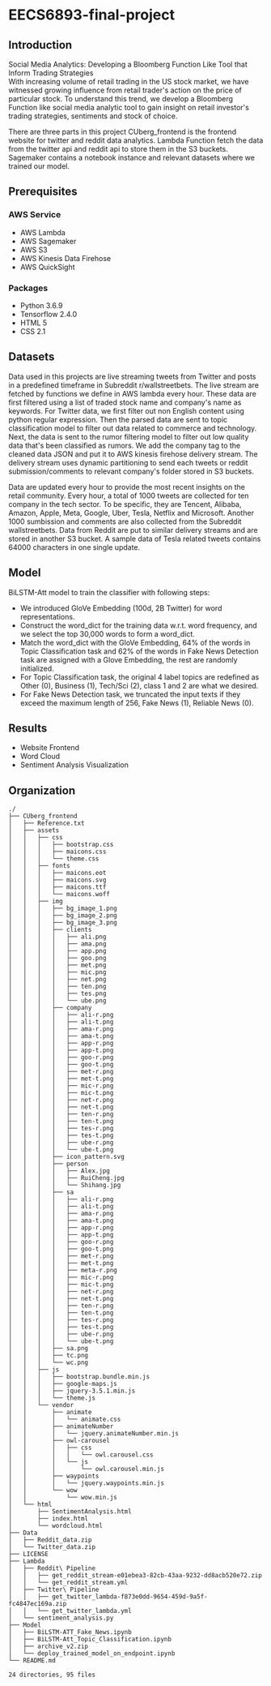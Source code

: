 # EECS6893-final-project
## Introduction
Social Media Analytics: Developing a Bloomberg Function Like Tool that Inform Trading Strategies   
With increasing volume of retail trading in the US stock market, we have witnessed growing influence from retail trader's action on the price of particular stock. To understand this trend, we develop a Bloomberg Function like social media analytic tool to gain insight on retail investor's trading strategies, sentiments and stock of choice. 

There are three parts in this project CUberg_frontend is the frontend website for twitter and reddit data analytics. Lambda Function fetch the data from the twitter api and reddit api to store them in the S3 buckets. Sagemaker contains a notebook instance and relevant datasets where we trained our model. 

## Prerequisites
### AWS Service
- AWS Lambda  
- AWS Sagemaker
- AWS S3
- AWS Kinesis Data Firehose
- AWS QuickSight

### Packages
- Python 3.6.9
- Tensorflow 2.4.0
- HTML 5
- CSS 2.1

## Datasets
Data used in this projects are live streaming tweets from Twitter and posts in a predefined timeframe in Subreddit r/wallstreetbets. The live stream are fetched by functions we define in AWS lambda every hour. These data are first filtered using a list of traded stock name and company's name as keywords. For Twitter data, we first filter out non English content using python regular expression. Then the parsed data are sent to topic classification model to filter out data related to commerce and technology. Next, the data is sent to the rumor filtering model to filter out low quality data that's been classified as rumors. We add the company tag to the cleaned data JSON and put it to AWS kinesis firehose delivery stream. The delivery stream uses dynamic partitioning to send each tweets or reddit submission/comments to relevant company's folder stored in S3 buckets. 

Data are updated every hour to provide the most recent insights on the retail community. Every hour, a total of 1000 tweets are collected for ten company in the tech sector. To be specific, they are Tencent, Alibaba, Amazon, Apple, Meta, Google, Uber, Tesla, Netflix and Microsoft. Another 1000 sumbission and comments are also collected from the Subreddit wallstreetbets. Data from Reddit are put to similar delivery streams and are stored in another S3 bucket. A sample data of Tesla related tweets contains 64000 characters in one single update.

## Model
BiLSTM-Att model to train the classifier with following steps: 

- We introduced GloVe Embedding (100d, 2B Twitter) for word representations. 
- Construct the word_dict for the training data w.r.t. word frequency, and we select the top 30,000 words to form a word_dict. 
- Match the word_dict with the GloVe Embedding, 64% of the words in Topic Classification task and 62% of the words in Fake News Detection task are assigned with a Glove Embedding, the rest are randomly initialized. 
- For Topic Classification task, the original 4 label topics are redefined as Other (0), Business (1), Tech/Sci (2), class 1 and 2 are what we desired. 
- For Fake News Detection task, we truncated the input texts if they exceed the maximum length of 256, Fake News (1), Reliable News (0). 


## Results
- Website Frontend
- Word Cloud
- Sentiment Analysis Visualization



## Organization
```
./
├── CUberg_frontend
│   ├── Reference.txt
│   ├── assets
│   │   ├── css
│   │   │   ├── bootstrap.css
│   │   │   ├── maicons.css
│   │   │   └── theme.css
│   │   ├── fonts
│   │   │   ├── maicons.eot
│   │   │   ├── maicons.svg
│   │   │   ├── maicons.ttf
│   │   │   └── maicons.woff
│   │   ├── img
│   │   │   ├── bg_image_1.png
│   │   │   ├── bg_image_2.png
│   │   │   ├── bg_image_3.png
│   │   │   ├── clients
│   │   │   │   ├── ali.png
│   │   │   │   ├── ama.png
│   │   │   │   ├── app.png
│   │   │   │   ├── goo.png
│   │   │   │   ├── met.png
│   │   │   │   ├── mic.png
│   │   │   │   ├── net.png
│   │   │   │   ├── ten.png
│   │   │   │   ├── tes.png
│   │   │   │   └── ube.png
│   │   │   ├── company
│   │   │   │   ├── ali-r.png
│   │   │   │   ├── ali-t.png
│   │   │   │   ├── ama-r.png
│   │   │   │   ├── ama-t.png
│   │   │   │   ├── app-r.png
│   │   │   │   ├── app-t.png
│   │   │   │   ├── goo-r.png
│   │   │   │   ├── goo-t.png
│   │   │   │   ├── met-r.png
│   │   │   │   ├── met-t.png
│   │   │   │   ├── mic-r.png
│   │   │   │   ├── mic-t.png
│   │   │   │   ├── net-r.png
│   │   │   │   ├── net-t.png
│   │   │   │   ├── ten-r.png
│   │   │   │   ├── ten-t.png
│   │   │   │   ├── tes-r.png
│   │   │   │   ├── tes-t.png
│   │   │   │   ├── ube-r.png
│   │   │   │   └── ube-t.png
│   │   │   ├── icon_pattern.svg
│   │   │   ├── person
│   │   │   │   ├── Alex.jpg
│   │   │   │   ├── RuiCheng.jpg
│   │   │   │   └── Shihang.jpg
│   │   │   ├── sa
│   │   │   │   ├── ali-r.png
│   │   │   │   ├── ali-t.png
│   │   │   │   ├── ama-r.png
│   │   │   │   ├── ama-t.png
│   │   │   │   ├── app-r.png
│   │   │   │   ├── app-t.png
│   │   │   │   ├── goo-r.png
│   │   │   │   ├── goo-t.png
│   │   │   │   ├── met-r.png
│   │   │   │   ├── met-t.png
│   │   │   │   ├── meta-r.png
│   │   │   │   ├── mic-r.png
│   │   │   │   ├── mic-t.png
│   │   │   │   ├── net-r.png
│   │   │   │   ├── net-t.png
│   │   │   │   ├── ten-r.png
│   │   │   │   ├── ten-t.png
│   │   │   │   ├── tes-r.png
│   │   │   │   ├── tes-t.png
│   │   │   │   ├── ube-r.png
│   │   │   │   └── ube-t.png
│   │   │   ├── sa.png
│   │   │   ├── tc.png
│   │   │   └── wc.png
│   │   ├── js
│   │   │   ├── bootstrap.bundle.min.js
│   │   │   ├── google-maps.js
│   │   │   ├── jquery-3.5.1.min.js
│   │   │   └── theme.js
│   │   └── vendor
│   │       ├── animate
│   │       │   └── animate.css
│   │       ├── animateNumber
│   │       │   └── jquery.animateNumber.min.js
│   │       ├── owl-carousel
│   │       │   ├── css
│   │       │   │   └── owl.carousel.css
│   │       │   └── js
│   │       │       └── owl.carousel.min.js
│   │       ├── waypoints
│   │       │   └── jquery.waypoints.min.js
│   │       └── wow
│   │           └── wow.min.js
│   └── html
│       ├── SentimentAnalysis.html
│       ├── index.html
│       └── wordcloud.html
├── Data
│   ├── Reddit_data.zip
│   └── Twitter_data.zip
├── LICENSE
├── Lambda
│   ├── Reddit\ Pipeline
│   │   ├── get_reddit_stream-e01ebea3-82cb-43aa-9232-dd8acb520e72.zip
│   │   └── get_reddit_stream.yml
│   ├── Twitter\ Pipeline
│   │   ├── get_twitter_lambda-f873e0dd-9654-459d-9a5f-fc4847ec169a.zip
│   │   └── get_twitter_lambda.yml
│   └── sentiment_analysis.py
├── Model
│   ├── BiLSTM-ATT_Fake_News.ipynb
│   ├── BiLSTM-Att_Topic_Classification.ipynb
│   ├── archive_v2.zip
│   └── deploy_trained_model_on_endpoint.ipynb
└── README.md

24 directories, 95 files

```